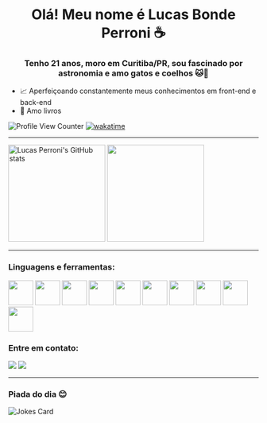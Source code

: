 <h1 align="center">Olá! Meu nome é Lucas Bonde Perroni ☕</h1> 

<h3 align="center">Tenho 21 anos, moro em Curitiba/PR, sou fascinado por astronomia e amo gatos e coelhos 🐱🐰</h3>

- :chart_with_upwards_trend: Aperfeiçoando constantemente meus conhecimentos em front-end e back-end
- 📖 Amo livros

![Profile View Counter](https://komarev.com/ghpvc/?username=LucasPerroni)
[![wakatime](https://wakatime.com/badge/user/fea90d79-077e-483b-9b1b-3f43d1d7e6b4.svg)](https://wakatime.com/@fea90d79-077e-483b-9b1b-3f43d1d7e6b4)
***

 <img height="195px" src="https://github-readme-stats.vercel.app/api?username=LucasPerroni&theme=tokyonight&show_icons=true" alt="Lucas Perroni's GitHub stats"><img>
 <img height="195px" style="margin-rigth: 15px;" src="https://github-readme-stats.vercel.app/api/top-langs/?username=LucasPerroni&layout=compact&langs_count=7&theme=tokyonight"/>

***
  <h3>Linguagens e ferramentas:</h3>
  <div style="display: inline_block;">
    <img src="https://img.icons8.com/color/48/000000/javascript--v1.png" width="50px"/>
    <img src="https://img.icons8.com/color/48/000000/html-5--v1.png" width="50px"/>
    <img src="https://img.icons8.com/color/48/000000/css3.png" width="50px"/>
    <img src="https://img.icons8.com/ultraviolet/80/000000/react--v1.png" width="50px"/>
    <img src="https://img.icons8.com/fluency/2x/typescript.png" width="50px">
    <img src="https://img.icons8.com/fluency/48/000000/node-js.png" width="50px"/>
    <img src="https://img.icons8.com/color/48/000000/mongodb.png" width=50px />
    <img src="https://img.icons8.com/color/48/000000/postgreesql.png" width=50px />
    <img src="https://img.icons8.com/fluency/48/000000/visual-studio-code-2019.png" width="50px"/>
    <img src="https://img.icons8.com/color/2x/git.png" width="50px"/>    
  </div>
  
  <h3>Entre em contato:</h3>
  <a href = "mailto:lucasbondep2@gmail.com"><img src="https://img.shields.io/badge/-Gmail-%23333?style=for-the-badge&logo=gmail&logoColor=white&color=red" target="_blank"></a>
  <a href="https://www.linkedin.com/in/lucas-perroni/" target="_blank"><img src="https://img.shields.io/badge/-LinkedIn-%230077B5?style=for-the-badge&logo=linkedin&logoColor=white" target="_blank"></a>
  
 ***

 ### Piada do dia 😊
 ![Jokes Card](https://readme-jokes.vercel.app/api?theme=tokyonight)

